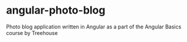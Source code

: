 # angular-photo-blog
Photo blog application written in Angular as a part of the Angular Basics course by Treehouse
